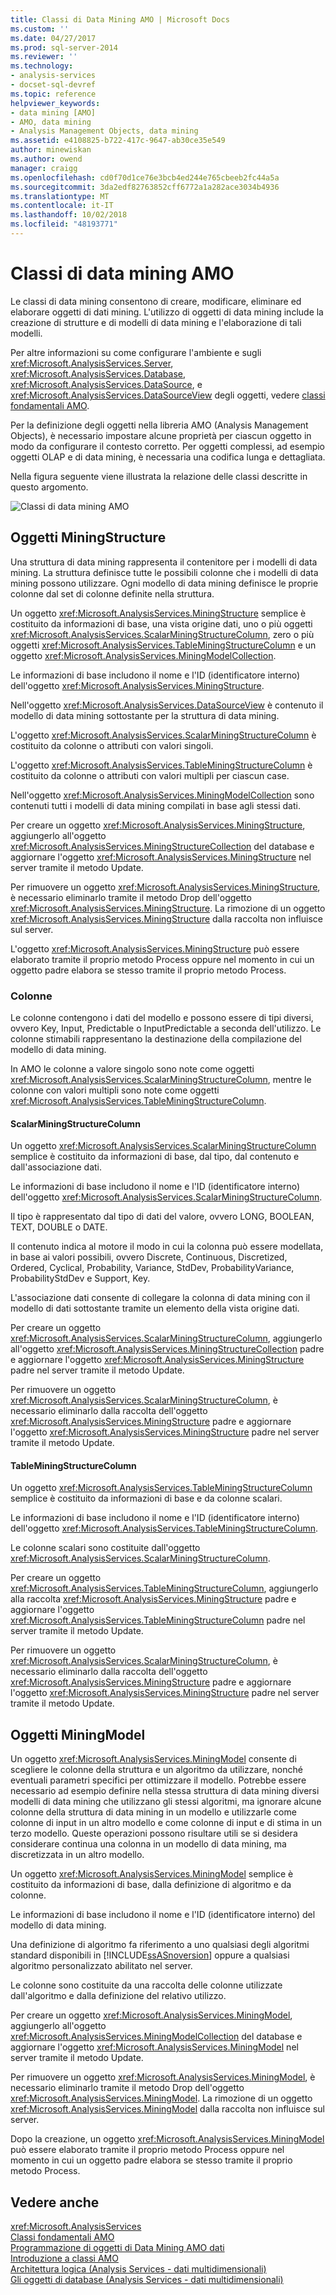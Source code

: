 ```yaml
---
title: Classi di Data Mining AMO | Microsoft Docs
ms.custom: ''
ms.date: 04/27/2017
ms.prod: sql-server-2014
ms.reviewer: ''
ms.technology:
- analysis-services
- docset-sql-devref
ms.topic: reference
helpviewer_keywords:
- data mining [AMO]
- AMO, data mining
- Analysis Management Objects, data mining
ms.assetid: e4108825-b722-417c-9647-ab30ce35e549
author: minewiskan
ms.author: owend
manager: craigg
ms.openlocfilehash: cd0f70d1ce76e3bcb4ed244e765cbeeb2fc44a5a
ms.sourcegitcommit: 3da2edf82763852cff6772a1a282ace3034b4936
ms.translationtype: MT
ms.contentlocale: it-IT
ms.lasthandoff: 10/02/2018
ms.locfileid: "48193771"
---
```

# <a name="amo-data-mining-classes"></a>Classi di data mining AMO
  Le classi di data mining consentono di creare, modificare, eliminare ed elaborare oggetti di dati mining. L'utilizzo di oggetti di data mining include la creazione di strutture e di modelli di data mining e l'elaborazione di tali modelli.  
  
 Per altre informazioni su come configurare l'ambiente e sugli <xref:Microsoft.AnalysisServices.Server>, <xref:Microsoft.AnalysisServices.Database>, <xref:Microsoft.AnalysisServices.DataSource>, e <xref:Microsoft.AnalysisServices.DataSourceView> degli oggetti, vedere [classi fondamentali AMO](amo-fundamental-classes.md).  
  
 Per la definizione degli oggetti nella libreria AMO (Analysis Management Objects), è necessario impostare alcune proprietà per ciascun oggetto in modo da configurare il contesto corretto. Per oggetti complessi, ad esempio oggetti OLAP e di data mining, è necessaria una codifica lunga e dettagliata.  
  
  
 Nella figura seguente viene illustrata la relazione delle classi descritte in questo argomento.  
  
 ![Classi di data mining AMO](../../../analysis-services/dev-guide/media/amo-dataminingclasses.gif "classi di data mining AMO")  
  
##  <a name="MiningStructure"></a> Oggetti MiningStructure  
 Una struttura di data mining rappresenta il contenitore per i modelli di data mining. La struttura definisce tutte le possibili colonne che i modelli di data mining possono utilizzare. Ogni modello di data mining definisce le proprie colonne dal set di colonne definite nella struttura.  
  
 Un oggetto <xref:Microsoft.AnalysisServices.MiningStructure> semplice è costituito da informazioni di base, una vista origine dati, uno o più oggetti <xref:Microsoft.AnalysisServices.ScalarMiningStructureColumn>, zero o più oggetti <xref:Microsoft.AnalysisServices.TableMiningStructureColumn> e un oggetto <xref:Microsoft.AnalysisServices.MiningModelCollection>.  
  
 Le informazioni di base includono il nome e l'ID (identificatore interno) dell'oggetto <xref:Microsoft.AnalysisServices.MiningStructure>.  
  
 Nell'oggetto <xref:Microsoft.AnalysisServices.DataSourceView> è contenuto il modello di data mining sottostante per la struttura di data mining.  
  
 L'oggetto <xref:Microsoft.AnalysisServices.ScalarMiningStructureColumn> è costituito da colonne o attributi con valori singoli.  
  
 L'oggetto <xref:Microsoft.AnalysisServices.TableMiningStructureColumn> è costituito da colonne o attributi con valori multipli per ciascun case.  
  
 Nell'oggetto <xref:Microsoft.AnalysisServices.MiningModelCollection> sono contenuti tutti i modelli di data mining compilati in base agli stessi dati.  
  
 Per creare un oggetto <xref:Microsoft.AnalysisServices.MiningStructure>, aggiungerlo all'oggetto <xref:Microsoft.AnalysisServices.MiningStructureCollection> del database e aggiornare l'oggetto <xref:Microsoft.AnalysisServices.MiningStructure> nel server tramite il metodo Update.  
  
 Per rimuovere un oggetto <xref:Microsoft.AnalysisServices.MiningStructure>, è necessario eliminarlo tramite il metodo Drop dell'oggetto <xref:Microsoft.AnalysisServices.MiningStructure>. La rimozione di un oggetto <xref:Microsoft.AnalysisServices.MiningStructure> dalla raccolta non influisce sul server.  
  
 L'oggetto <xref:Microsoft.AnalysisServices.MiningStructure> può essere elaborato tramite il proprio metodo Process oppure nel momento in cui un oggetto padre elabora se stesso tramite il proprio metodo Process.  
  
### <a name="columns"></a>Colonne  
 Le colonne contengono i dati del modello e possono essere di tipi diversi, ovvero Key, Input, Predictable o InputPredictable a seconda dell'utilizzo. Le colonne stimabili rappresentano la destinazione della compilazione del modello di data mining.  
  
 In AMO le colonne a valore singolo sono note come oggetti <xref:Microsoft.AnalysisServices.ScalarMiningStructureColumn>, mentre le colonne con valori multipli sono note come oggetti <xref:Microsoft.AnalysisServices.TableMiningStructureColumn>.  
  
#### <a name="scalarminingstructurecolumn"></a>ScalarMiningStructureColumn  
 Un oggetto <xref:Microsoft.AnalysisServices.ScalarMiningStructureColumn> semplice è costituito da informazioni di base, dal tipo, dal contenuto e dall'associazione dati.  
  
 Le informazioni di base includono il nome e l'ID (identificatore interno) dell'oggetto <xref:Microsoft.AnalysisServices.ScalarMiningStructureColumn>.  
  
 Il tipo è rappresentato dal tipo di dati del valore, ovvero LONG, BOOLEAN, TEXT, DOUBLE o DATE.  
  
 Il contenuto indica al motore il modo in cui la colonna può essere modellata, in base ai valori possibili, ovvero Discrete, Continuous, Discretized, Ordered, Cyclical, Probability, Variance, StdDev, ProbabilityVariance, ProbabilityStdDev e Support, Key.  
  
 L'associazione dati consente di collegare la colonna di data mining con il modello di dati sottostante tramite un elemento della vista origine dati.  
  
 Per creare un oggetto <xref:Microsoft.AnalysisServices.ScalarMiningStructureColumn>, aggiungerlo all'oggetto <xref:Microsoft.AnalysisServices.MiningStructureCollection> padre e aggiornare l'oggetto <xref:Microsoft.AnalysisServices.MiningStructure> padre nel server tramite il metodo Update.  
  
 Per rimuovere un oggetto <xref:Microsoft.AnalysisServices.ScalarMiningStructureColumn>, è necessario eliminarlo dalla raccolta dell'oggetto <xref:Microsoft.AnalysisServices.MiningStructure> padre e aggiornare l'oggetto <xref:Microsoft.AnalysisServices.MiningStructure> padre nel server tramite il metodo Update.  
  
#### <a name="tableminingstructurecolumn"></a>TableMiningStructureColumn  
 Un oggetto <xref:Microsoft.AnalysisServices.TableMiningStructureColumn> semplice è costituito da informazioni di base e da colonne scalari.  
  
 Le informazioni di base includono il nome e l'ID (identificatore interno) dell'oggetto <xref:Microsoft.AnalysisServices.TableMiningStructureColumn>.  
  
 Le colonne scalari sono costituite dall'oggetto <xref:Microsoft.AnalysisServices.ScalarMiningStructureColumn>.  
  
 Per creare un oggetto <xref:Microsoft.AnalysisServices.TableMiningStructureColumn>, aggiungerlo alla raccolta <xref:Microsoft.AnalysisServices.MiningStructure> padre e aggiornare l'oggetto <xref:Microsoft.AnalysisServices.TableMiningStructureColumn> padre nel server tramite il metodo Update.  
  
 Per rimuovere un oggetto <xref:Microsoft.AnalysisServices.ScalarMiningStructureColumn>, è necessario eliminarlo dalla raccolta dell'oggetto <xref:Microsoft.AnalysisServices.MiningStructure> padre e aggiornare l'oggetto <xref:Microsoft.AnalysisServices.MiningStructure> padre nel server tramite il metodo Update.  
  
##  <a name="MiningModel"></a> Oggetti MiningModel  
 Un oggetto <xref:Microsoft.AnalysisServices.MiningModel> consente di scegliere le colonne della struttura e un algoritmo da utilizzare, nonché eventuali parametri specifici per ottimizzare il modello. Potrebbe essere necessario ad esempio definire nella stessa struttura di data mining diversi modelli di data mining che utilizzano gli stessi algoritmi, ma ignorare alcune colonne della struttura di data mining in un modello e utilizzarle come colonne di input in un altro modello e come colonne di input e di stima in un terzo modello. Queste operazioni possono risultare utili se si desidera considerare continua una colonna in un modello di data mining, ma discretizzata in un altro modello.  
  
 Un oggetto <xref:Microsoft.AnalysisServices.MiningModel> semplice è costituito da informazioni di base, dalla definizione di algoritmo e da colonne.  
  
 Le informazioni di base includono il nome e l'ID (identificatore interno) del modello di data mining.  
  
 Una definizione di algoritmo fa riferimento a uno qualsiasi degli algoritmi standard disponibili in [!INCLUDE[ssASnoversion](../../../includes/ssasnoversion-md.md)] oppure a qualsiasi algoritmo personalizzato abilitato nel server.  
  
 Le colonne sono costituite da una raccolta delle colonne utilizzate dall'algoritmo e dalla definizione del relativo utilizzo.  
  
 Per creare un oggetto <xref:Microsoft.AnalysisServices.MiningModel>, aggiungerlo all'oggetto <xref:Microsoft.AnalysisServices.MiningModelCollection> del database e aggiornare l'oggetto <xref:Microsoft.AnalysisServices.MiningModel> nel server tramite il metodo Update.  
  
 Per rimuovere un oggetto <xref:Microsoft.AnalysisServices.MiningModel>, è necessario eliminarlo tramite il metodo Drop dell'oggetto <xref:Microsoft.AnalysisServices.MiningModel>. La rimozione di un oggetto <xref:Microsoft.AnalysisServices.MiningModel> dalla raccolta non influisce sul server.  
  
 Dopo la creazione, un oggetto <xref:Microsoft.AnalysisServices.MiningModel> può essere elaborato tramite il proprio metodo Process oppure nel momento in cui un oggetto padre elabora se stesso tramite il proprio metodo Process.  
  
## <a name="see-also"></a>Vedere anche  
 <xref:Microsoft.AnalysisServices>   
 [Classi fondamentali AMO](amo-fundamental-classes.md)   
 [Programmazione di oggetti di Data Mining AMO dati](programming-amo-data-mining-objects.md)   
 [Introduzione a classi AMO](amo-classes-introduction.md)   
 [Architettura logica &#40;Analysis Services - dati multidimensionali&#41;](../olap-logical/understanding-microsoft-olap-logical-architecture.md)   
 [Gli oggetti di database &#40;Analysis Services - dati multidimensionali&#41;](../olap-logical/database-objects-analysis-services-multidimensional-data.md)  
  
  
